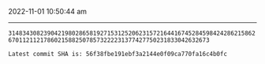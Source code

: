 2022-11-01 10:50:44 am

---

`3148343082390421980286581927153125206231572164416745284598424286215862670112112178602158825078573222231377427750231833042632673`

`Latest commit SHA is: 56f38fbe191ebf3a2144e0f09ca770fa16c4b0fc `
